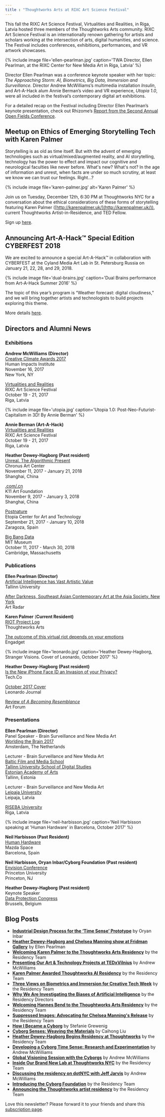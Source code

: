 ```yaml
---
title : "Thoughtworks Arts at RIXC Art Science Festival"
---
```


This fall the RIXC Art Science Festival, Virtualities and Realities, in Riga, Latvia hosted three members of the Thoughtworks Arts community. RIXC Art Science Festival is an internationally renown gathering for artists and scholars working at the intersection of arts, digital humanities, and science. The Festival includes conferences, exhibitions, performances, and VR artwork showcases.

{% include image file='ellen-pearlman.jpg'
   caption='TWA Director, Ellen Pearlman, at the RIXC Center for New Media Art in Riga, Latvia' %}

Director Ellen Pearlman was a conference keynote speaker with her topic: _The Approaching Storm: AI, Biometrics, Big Data, Immersion and Surveillance._ Director Andrew McWilliams’s multimedia installation _Insulin_, and Art-A-Hack alum Annie Berman’s video and VR experience, _Utopia 1.0_, were all included in the festival’s contemporary digital art exhibitions.

<!--excerpt-ends-->

For a detailed recap on the Festival including Director Ellen Pearlman’s keynote presentation, check out Rhizome’s [Report from the Second Annual Open Fields Conference](http://rhizome.org/editorial/2017/nov/27/report-from-the-second-annual-open-fields-conference/).

## Meetup on Ethics of Emerging Storytelling Tech with Karen Palmer

Storytelling is as old as time itself. But with the advent of emerging technologies such as virtual/mixed/augmented reality, and AI storytelling, technology has the power to effect and impact our cognitive and neurological faculties like never before. What's new? What's not? In the age of information and unrest, when facts are under so much scrutiny, at least we know we can trust our feelings. Right...?

{% include image file='karen-palmer.jpg'
   alt='Karen Palmer' %}

Join us on Tuesday, December 12th, 6:30 PM at Thoughtworks NYC for a conversation about the ethical considerations of these forms of storytelling featuring Karen Palmer ([http://karenpalmer.uk/](http://karenpalmer.uk/)), current Thoughtworks Artist-in-Residence, and TED Fellow.

Sign up [here](https://www.meetup.com/Ethical-Tech/events/243577410/).

## Announcing Art-A-Hack™ Special Edition CYBERFEST 2018

We are excited to announce a special Art-A-Hack™ in collaboration with CYBERFEST at the Cyland Media Art Lab in St. Petersburg Russia on January 21, 22, 28, and 29, 2018.

{% include image file='dual-brains.jpg'
   caption='Dual Brains performance from Art-A-Hack Summer 2016' %}

The topic of this year’s program is “Weather forecast: digital cloudiness,” and we will bring together artists and technologists to build projects exploring this theme.

More details [here](https://artahack.io/winter-2018/call/).

## Directors and Alumni News

### Exhibitions

**Andrew McWilliams (Director)**  
[Creative Climate Awards 2017](https://www.humanimpactsinstitute.org/cca2017)  
Human Impacts Institute  
November 16, 2017  
New York, NY  

[Virtualities and Realities](http://virtualitiesandrealities.rixc.org/21-2/)  
RIXC Art Science Festival  
October 19 - 21, 2017  
Riga, Latvia

{% include image file='utopia.jpg'
   caption='Utopia 1.0: Post-Neo-Futurist-Capitalism in 3D! By Annie Berman' %}

**Annie Berman (Art-A-Hack)**  
[Virtualities and Realities](http://virtualitiesandrealities.rixc.org/10-2/)  
RIXC Art Science Festival  
October 19 - 21, 2017  
Riga, Latvia  

**Heather Dewey-Hagborg (Past resident)**  
[Unreal. The Algorithmic Present](http://www.chronusartcenter.org/en/unreal/)  
Chronus Art Center  
November 11, 2017 - January 21, 2018  
Shanghai, China  

[.com/.cn](http://www.k11artfoundation.org/en/programme/com-cn-shanghai/)  
K11 Art Foundation  
November 9, 2017 - January 3, 2018  
Shanghai, China  

[Postnature](http://www.fundacionzcc.org/en/news/art-biotechnology-etopia-2338.html)  
Etopia Center for Art and Technology  
September 21, 2017 - January 10, 2018  
Zaragoza, Spain  

[Big Bang Data](https://mitmuseum.mit.edu/bigbangdata)  
MIT Museum  
October 11, 2017 - March 30, 2018  
Cambridge, Massachusetts

### Publications

**Ellen Pearlman (Director)**  
[Artificial Intelligence has Vast Artistic Value](http://media.tlu.ee/artificial-intelligence-has-vast-artistic-value/)  
Tallinn University  

[After Darkness, Southeast Asian Contemporary Art at the Asia Society, New York](http://artradarjournal.com/2017/11/19/after-darkness-southeast-asian-contemporary-art-at-asia-society-new-york/)  
Art Radar  

**Karen Palmer** (**Current Resident)**  
[RIOT Project Log](https://riot.thoughtworksarts.io/)  
Thoughtworks Arts  

[The outcome of this virtual riot depends on your emotions](https://www.engadget.com/2017/10/13/riot-2-interactive-film-karen-palmer-interview/)  
Engadget

{% include image file='leonardo.jpg'
   caption='Heather Dewey-Hagborg, Stranger Visions. Cover of Leonardo, October 2017' %}

**Heather Dewey-Hagborg (Past resident)**  
[Is the New iPhone Face ID an Invasion of your Privacy?](https://tech.co/new-iphone-x-face-id-invasion-privacy-2017-10)  
Tech.Co  

[October 2017 Cover](https://www.leonardo.info/journal-issue/leonardo/50/5)  
Leonardo Journal  

[Review of _A Becoming Resemblance_](https://www.artforum.com/inprint/issue=201709&id=71799)  
Art Forum

### Presentations

**Ellen Pearlman (Director)**  
Panel Speaker - Brain Surveillance and New Media Art  
[Worlding the Brain 2017](https://worldingthebrain2017.com/)  
Amsterdam, The Netherlands  

Lecturer - Brain Surveillance and New Media Art  
[Baltic Film and Media School](http://www.tlu.ee/bfm/)  
[Tallinn University School of Digital Studies](http://www.tlu.ee/en/School-of-Digital-Technologies)  
[Estonian Academy of Arts](https://www.artun.ee/en/home/)  
Tallinn, Estonia  

Lecturer - Brain Surveillance and New Media Art  
[Leipaja University](https://www.liepu.lv/en/)  
Leipaja, Latvia  

[RISEBA University](http://www.riseba.lv/en)  
Riga, Latvia

{% include image file='neil-harbisson.jpg'
   caption='Neil Harbisson speaking at \'Human Hardware\' in Barcelona, October 2017' %}

**Neil Harbisson (Past Resident)**  
[Human Hardware](https://www.mazda.es/noticias/mazda-rebels/cyborg-neil-harbisson/)  
Mazda Space  
Barcelona, Spain

**Neil Harbisson, Oryan Inbar/Cyborg Foundation (Past resident)**  
[Envision Conference](https://envision-conference.com/#about)  
Princeton University  
Princeton, NJ  

**Heather Dewey-Hagborg (Past resident)**  
Keynote Speaker  
[Data Protection Congress](https://iapp.org/conference/iapp-europe-data-protection-congress/)  
Brussels, Belgium

## Blog Posts

*   [**Industrial Design Process for the ‘Time Sense’ Prototype**](https://thoughtworksarts.io/blog/industrial-design-time-sense-prototype/) by Oryan Inbar
*   [**Heather Dewey-Hagborg and Chelsea Manning show at Fridman Gallery**](https://thoughtworksarts.io/blog/heather-chelsea-show-fridman/) by Ellen Pearlman
*   [**Welcoming Karen Palmer to the Thoughtworks Arts Residency**](https://thoughtworksarts.io/blog/welcoming-karen-palmer/) by the Residency Team
*   [**Presenting Our Art & Technology Projects at TEDxVilnius**](https://thoughtworksarts.io/blog/presenting-our-work-tedx/) by Andrew McWilliams
*   [**Karen Palmer Awarded Thoughtworks AI Residency**](https://thoughtworksarts.io/blog/karen-palmer-ai-residency/) by the Residency Team
*   [**Three Views on Biometrics and Immersion for Creative Tech Week**](https://thoughtworksarts.io/blog/three-views-biometrics-immersion/) by the Residency Team
*   [**Why We Are Investigating the Biases of Artificial Intelligence**](https://thoughtworksarts.io/blog/why-we-are-investigating-biases-artificial-intelligence/) by the Residency Directors
*   [**Welcoming Hannes Bend to the Thoughtworks Arts Residency**](https://thoughtworksarts.io/blog/welcoming-hannes-bend/) by the Residency Team
*   [**Suppressed Images: Advocating for Chelsea Manning's Release**](https://thoughtworksarts.io/blog/suppressed-images-picturing-chelsea-manning/) by the Residency Team
*   [**How I Became a Cyborg**](https://thoughtworksarts.io/blog/how-i-became-a-cyborg/) by Stefanie Grewenig
*   [**Cyborg Senses: Weaving the Materials**](https://thoughtworksarts.io/blog/cyborg-senses-weaving-materials/) by Caihong Liu
*   [**Heather Dewey-Hagborg Begins Residency at Thoughtworks**](https://thoughtworksarts.io/blog/introducing-heather-dewey-hagborg/) by the Residency Team
*   [**Developing a Cyborg Time Sense: Research and Experimentation**](https://thoughtworksarts.io/blog/team-gets-started-on-research/) by Andrew McWilliams
*   [**Global Visioning Session with the Cyborgs**](https://thoughtworksarts.io/blog/visioning-session-with-the-cyborgs/) by Andrew McWilliams
*   [**Inside Our Brand New Lab at Thoughtworks NYC**](https://thoughtworksarts.io/blog/inside-our-brand-new-hack-lab/) by the Residency Team
*   [**Discussing the residency on dotNYC with Jeff Jarvis**](https://thoughtworksarts.io/blog/appearance-on-dotnyc/) by Andrew McWilliams
*   [**Introducing the Cyborg Foundation**](https://thoughtworksarts.io/blog/introducing-cyborg-foundation/) by the Residency Team
*   [**Announcing the Thoughtworks artist residency**](https://thoughtworksarts.io/blog/announcing-the-program/) by the Residency Team

Love this newsletter? Please forward it to your friends and share this [subscription page](https://thoughtworksarts.io/newsletters/).